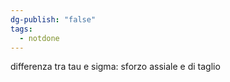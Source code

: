 ```yaml
---
dg-publish: "false"
tags:
  - notdone
---
```

differenza tra tau e sigma: sforzo assiale e di taglio
